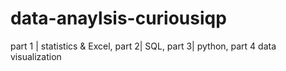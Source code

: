# data-anaylsis-curiousiqp
part 1 | statistics &amp; Excel, part 2| SQL, part 3| python, part 4 data visualization
